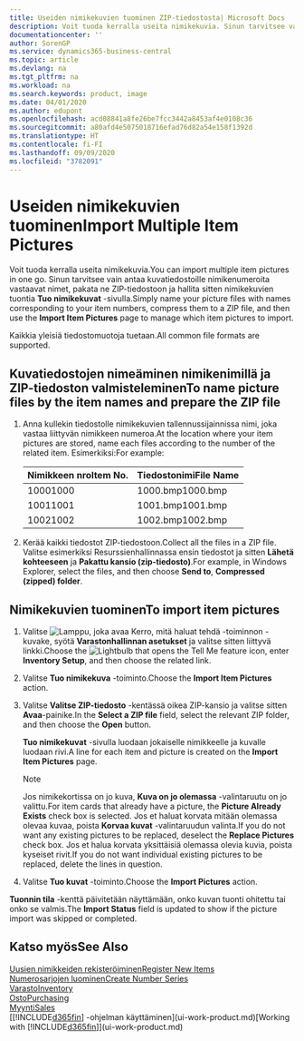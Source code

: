 ```yaml
---
title: Useiden nimikekuvien tuominen ZIP-tiedostosta| Microsoft Docs
description: Voit tuoda kerralla useita nimikekuvia. Sinun tarvitsee vain antaa kuvatiedostoille nimikenumeroita vastaavat nimet, pakata ne zip-tiedostoon ja hallita sitten nimikekuivien tuontia Tuo nimikekuvat -sivulla.
documentationcenter: ''
author: SorenGP
ms.service: dynamics365-business-central
ms.topic: article
ms.devlang: na
ms.tgt_pltfrm: na
ms.workload: na
ms.search.keywords: product, image
ms.date: 04/01/2020
ms.author: edupont
ms.openlocfilehash: acd08841a8fe26be7fcc3442a8453af4e0108c36
ms.sourcegitcommit: a80afd4e5075018716efad76d82a54e158f1392d
ms.translationtype: HT
ms.contentlocale: fi-FI
ms.lasthandoff: 09/09/2020
ms.locfileid: "3782091"
---
```

# <a name="import-multiple-item-pictures"></a><span data-ttu-id="9c1cb-104">Useiden nimikekuvien tuominen</span><span class="sxs-lookup"><span data-stu-id="9c1cb-104">Import Multiple Item Pictures</span></span>
<span data-ttu-id="9c1cb-105">Voit tuoda kerralla useita nimikekuvia.</span><span class="sxs-lookup"><span data-stu-id="9c1cb-105">You can import multiple item pictures in one go.</span></span> <span data-ttu-id="9c1cb-106">Sinun tarvitsee vain antaa kuvatiedostoille nimikenumeroita vastaavat nimet, pakata ne ZIP-tiedostoon ja hallita sitten nimikekuvien tuontia **Tuo nimikekuvat** -sivulla.</span><span class="sxs-lookup"><span data-stu-id="9c1cb-106">Simply name your picture files with names corresponding to your item numbers, compress them to a ZIP file, and then use the **Import Item Pictures** page to manage which item pictures to import.</span></span>

<span data-ttu-id="9c1cb-107">Kaikkia yleisiä tiedostomuotoja tuetaan.</span><span class="sxs-lookup"><span data-stu-id="9c1cb-107">All common file formats are supported.</span></span>

## <a name="to-name-picture-files-by-the-item-names-and-prepare-the-zip-file"></a><span data-ttu-id="9c1cb-108">Kuvatiedostojen nimeäminen nimikenimillä ja ZIP-tiedoston valmisteleminen</span><span class="sxs-lookup"><span data-stu-id="9c1cb-108">To name picture files by the item names and prepare the ZIP file</span></span>
1. <span data-ttu-id="9c1cb-109">Anna kullekin tiedostolle nimikekuvien tallennussijainnissa nimi, joka vastaa liittyvän nimikkeen numeroa.</span><span class="sxs-lookup"><span data-stu-id="9c1cb-109">At the location where your item pictures are stored, name each files according to the number of the related item.</span></span> <span data-ttu-id="9c1cb-110">Esimerkiksi:</span><span class="sxs-lookup"><span data-stu-id="9c1cb-110">For example:</span></span>

    |<span data-ttu-id="9c1cb-111">Nimikkeen nro</span><span class="sxs-lookup"><span data-stu-id="9c1cb-111">Item No.</span></span>|<span data-ttu-id="9c1cb-112">Tiedostonimi</span><span class="sxs-lookup"><span data-stu-id="9c1cb-112">File Name</span></span>|
    |-|-|
    |<span data-ttu-id="9c1cb-113">1000</span><span class="sxs-lookup"><span data-stu-id="9c1cb-113">1000</span></span>|<span data-ttu-id="9c1cb-114">1000.bmp</span><span class="sxs-lookup"><span data-stu-id="9c1cb-114">1000.bmp</span></span>|
    |<span data-ttu-id="9c1cb-115">1001</span><span class="sxs-lookup"><span data-stu-id="9c1cb-115">1001</span></span>|<span data-ttu-id="9c1cb-116">1001.bmp</span><span class="sxs-lookup"><span data-stu-id="9c1cb-116">1001.bmp</span></span>|
    |<span data-ttu-id="9c1cb-117">1002</span><span class="sxs-lookup"><span data-stu-id="9c1cb-117">1002</span></span>|<span data-ttu-id="9c1cb-118">1002.bmp</span><span class="sxs-lookup"><span data-stu-id="9c1cb-118">1002.bmp</span></span>|

2. <span data-ttu-id="9c1cb-119">Kerää kaikki tiedostot ZIP-tiedostoon.</span><span class="sxs-lookup"><span data-stu-id="9c1cb-119">Collect all the files in a ZIP file.</span></span> <span data-ttu-id="9c1cb-120">Valitse esimerkiksi Resurssienhallinnassa ensin tiedostot ja sitten **Lähetä kohteeseen** ja **Pakattu kansio (zip-tiedosto)**.</span><span class="sxs-lookup"><span data-stu-id="9c1cb-120">For example, in Windows Explorer, select the files, and then choose **Send to**, **Compressed (zipped) folder**.</span></span>     

## <a name="to-import-item-pictures"></a><span data-ttu-id="9c1cb-121">Nimikekuvien tuominen</span><span class="sxs-lookup"><span data-stu-id="9c1cb-121">To import item pictures</span></span>
1. <span data-ttu-id="9c1cb-122">Valitse ![Lamppu, joka avaa Kerro, mitä haluat tehdä -toiminnon](media/ui-search/search_small.png "Kerro, mitä haluat tehdä") -kuvake, syötä **Varastonhallinnan asetukset** ja valitse sitten liittyvä linkki.</span><span class="sxs-lookup"><span data-stu-id="9c1cb-122">Choose the ![Lightbulb that opens the Tell Me feature](media/ui-search/search_small.png "Tell me what you want to do") icon, enter **Inventory Setup**, and then choose the related link.</span></span>
2. <span data-ttu-id="9c1cb-123">Valitse **Tuo nimikekuva** -toiminto.</span><span class="sxs-lookup"><span data-stu-id="9c1cb-123">Choose the **Import Item Pictures** action.</span></span>
3. <span data-ttu-id="9c1cb-124">Valitse **Valitse ZIP-tiedosto** -kentässä oikea ZIP-kansio ja valitse sitten **Avaa**-painike.</span><span class="sxs-lookup"><span data-stu-id="9c1cb-124">In the **Select a ZIP file** field, select the relevant ZIP folder, and then choose the **Open** button.</span></span>

    <span data-ttu-id="9c1cb-125">**Tuo nimikekuvat** -sivulla luodaan jokaiselle nimikkeelle ja kuvalle luodaan rivi.</span><span class="sxs-lookup"><span data-stu-id="9c1cb-125">A line for each item and picture is created on the **Import Item Pictures** page.</span></span>

    > [!NOTE]
    > <span data-ttu-id="9c1cb-126">Jos nimikekortissa on jo kuva, **Kuva on jo olemassa** -valintaruutu on jo valittu.</span><span class="sxs-lookup"><span data-stu-id="9c1cb-126">For item cards that already have a picture, the **Picture Already Exists** check box is selected.</span></span> <span data-ttu-id="9c1cb-127">Jos et haluat korvata mitään olemassa olevaa kuvaa, poista **Korvaa kuvat** -valintaruudun valinta.</span><span class="sxs-lookup"><span data-stu-id="9c1cb-127">If you do not want any existing pictures to be replaced, deselect the **Replace Pictures** check box.</span></span> <span data-ttu-id="9c1cb-128">Jos et halua korvata yksittäisiä olemassa olevia kuvia, poista kyseiset rivit.</span><span class="sxs-lookup"><span data-stu-id="9c1cb-128">If you do not want individual existing pictures to be replaced, delete the lines in question.</span></span>

3. <span data-ttu-id="9c1cb-129">Valitse **Tuo kuvat** -toiminto.</span><span class="sxs-lookup"><span data-stu-id="9c1cb-129">Choose the **Import Pictures** action.</span></span>

<span data-ttu-id="9c1cb-130">**Tuonnin tila** -kenttä päivitetään näyttämään, onko kuvan tuonti ohitettu tai onko se valmis.</span><span class="sxs-lookup"><span data-stu-id="9c1cb-130">The **Import Status** field is updated to show if the picture import was skipped or completed.</span></span>       

## <a name="see-also"></a><span data-ttu-id="9c1cb-131">Katso myös</span><span class="sxs-lookup"><span data-stu-id="9c1cb-131">See Also</span></span>
[<span data-ttu-id="9c1cb-132">Uusien nimikkeiden rekisteröiminen</span><span class="sxs-lookup"><span data-stu-id="9c1cb-132">Register New Items</span></span>](inventory-how-register-new-items.md)  
[<span data-ttu-id="9c1cb-133">Numerosarjojen luominen</span><span class="sxs-lookup"><span data-stu-id="9c1cb-133">Create Number Series</span></span>](ui-create-number-series.md)  
[<span data-ttu-id="9c1cb-134">Varasto</span><span class="sxs-lookup"><span data-stu-id="9c1cb-134">Inventory</span></span>](inventory-manage-inventory.md)  
[<span data-ttu-id="9c1cb-135">Osto</span><span class="sxs-lookup"><span data-stu-id="9c1cb-135">Purchasing</span></span>](purchasing-manage-purchasing.md)  
[<span data-ttu-id="9c1cb-136">Myynti</span><span class="sxs-lookup"><span data-stu-id="9c1cb-136">Sales</span></span>](sales-manage-sales.md)  
<span data-ttu-id="9c1cb-137">[[!INCLUDE[d365fin](includes/d365fin_md.md)] -ohjelman käyttäminen](ui-work-product.md)</span><span class="sxs-lookup"><span data-stu-id="9c1cb-137">[Working with [!INCLUDE[d365fin](includes/d365fin_md.md)]](ui-work-product.md)</span></span>
